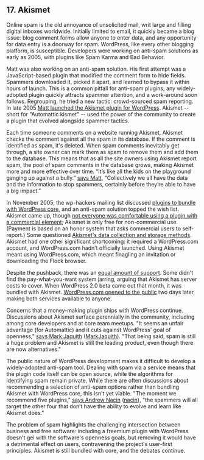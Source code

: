 ## 17. Akismet

Online spam is the old annoyance of unsolicited mail, writ large and filling digital inboxes worldwide. Initially limited to email, it quickly became a blog issue: blog comment forms allow anyone to enter data, and any opportunity for data entry is a doorway for spam. WordPress, like every other blogging platform, is susceptible. Developers were working on anti-spam solutions as early as 2005, with plugins like Spam Karma and Bad Behavior.

Matt was also working on an anti-spam solution. His first attempt was a JavaScript-based plugin that modified the comment form to hide fields. Spammers downloaded it, picked it apart, and learned to bypass it within hours of launch. This is a common pitfall for anti-spam plugins; any widely-adopted plugin quickly attracts spammer attention, and a work-around soon follows. Regrouping, he tried a new tactic: crowd-sourced spam reporting. In late 2005 <a href="http://ma.tt/2005/10/akismet-stops-spam/">Matt launched the Akismet plugin for WordPress</a>. Akismet -- short for "Automattic kismet" -- used the power of the community to create a plugin that evolved alongside spammer tactics. 	

Each time someone comments on a website running Akismet, Akismet checks the comment against all the spam in its database. If the comment is identified as spam, it's deleted. When spam comments inevitably get through, a site owner can mark them as spam to remove them and add them to the database. This means that as all the site owners using Akismet report spam, the pool of spam comments in the database grows, making Akismet more and more effective over time. “It’s like all the kids on the playground ganging up against a bully.” <a href="http://archive.wordpress.org/interviews/2014_04_17_Mullenweg.html#L97">says Matt</a>, “Collectively we all have the data and the information to stop spammers, certainly before they’re able to have a big impact.”  		

In November 2005, the wp-hackers mailing list discussed <a href="http://lists.wordpress.org/pipermail/wp-hackers/2005-November/003162.html">plugins to bundle with WordPress core</a>, and an anti-spam solution topped the wish list. Akismet came up, though <a href="http://lists.wordpress.org/pipermail/wp-hackers/2005-November/003177.html">not everyone was comfortable using a plugin with a commercial element</a>; Akismet is only free for non-commercial use. (Payment is based on an honor system that asks commercial users to self-report.) Some questioned <a href="https://codex.wordpress.org/IRC_Meetups/2005/October/October26RawLog">Akismet's data collection and storage methods</a>. Akismet had one other significant shortcoming: it required a WordPress.com account, and WordPress.com hadn’t officially launched. Using Akismet meant using WordPress.com, which meant finagling an invitation or downloading the Flock browser.

Despite the pushback, there was an <a href="http://lists.wordpress.org/pipermail/wp-hackers/2005-November/003189.html">equal amount of support</a>. Some didn't find the pay-what-you-want system jarring, arguing that Akismet has server costs to cover. When WordPress 2.0 beta came out that month, it was bundled with Akismet. <a href="http://ma.tt/2005/11/wordpresscom-open/">WordPress.com opened to the public</a> two days later, making both services available to anyone.		

Concerns that a money-making plugin ships with WordPress continue. Discussions about Akismet surface perennially in the community, including among core developers and at core team meetups. "It seems an unfair advantage (for Automattic) and it cuts against WordPress' goal of openness," <a href="http://archive.wordpress.org/interviews/2013_11_22_Jaquith.html#L186">says Mark Jaquith</a> (<a href="http://profiles.wordpress.org/MarkJaquith">MarkJaquith</a>). "That being said, spam is still a huge problem and Akismet is still the leading product, even though there are now alternatives."

The public nature of WordPress development makes it difficult to develop a widely-adopted anti-spam tool. Dealing with spam via a service means that the plugin code itself can be open source, while the algorithms for identifying spam remain private. While there are often discussions about recommending a selection of anti-spam options rather than bundling Akismet with WordPress core, this isn't yet viable. "The moment we recommend five plugins," <a href="http://archive.wordpress.org/interviews/2014_04_21_Nacin.html#L265">says Andrew Nacin</a> (<a href="http://profiles.wordpress.org/nacin">nacin</a>), "the spammers will all target the other four that don’t have the ability to evolve and learn like Akismet does." 

The problem of spam highlights the challenging intersection between business and free software: including a freemium plugin with WordPress doesn't gel with the software's openness goals, but removing it would have a detrimental effect on users, contravening the project's user-first principles. Akismet is still bundled with core, and the debates continue.

